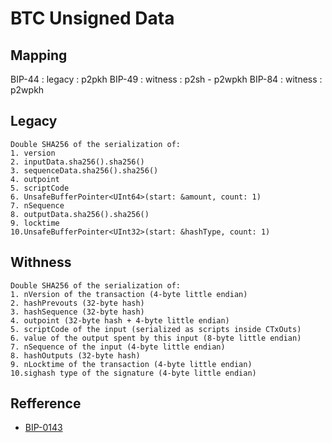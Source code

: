 # BTC Unsigned Data

## Mapping
BIP-44 : legacy : p2pkh
BIP-49 : witness : p2sh - p2wpkh
BIP-84 : witness : p2wpkh

## Legacy
```
Double SHA256 of the serialization of:
1. version
2. inputData.sha256().sha256()
3. sequenceData.sha256().sha256()
4. outpoint
5. scriptCode
6. UnsafeBufferPointer<UInt64>(start: &amount, count: 1)
7. nSequence
8. outputData.sha256().sha256()
9. locktime
10.UnsafeBufferPointer<UInt32>(start: &hashType, count: 1)
```

## Withness
```
Double SHA256 of the serialization of:
1. nVersion of the transaction (4-byte little endian)
2. hashPrevouts (32-byte hash)
3. hashSequence (32-byte hash)
4. outpoint (32-byte hash + 4-byte little endian) 
5. scriptCode of the input (serialized as scripts inside CTxOuts)
6. value of the output spent by this input (8-byte little endian)
7. nSequence of the input (4-byte little endian)
8. hashOutputs (32-byte hash)
9. nLocktime of the transaction (4-byte little endian)
10.sighash type of the signature (4-byte little endian)
```

## Refference
- [BIP-0143](https://github.com/bitcoin/bips/blob/master/bip-0143.mediawiki)
